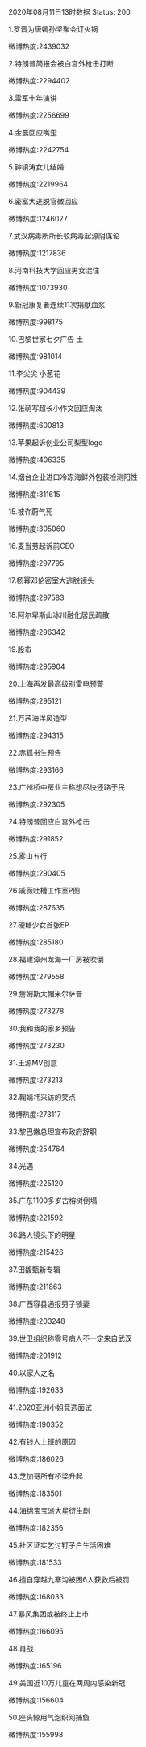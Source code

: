 2020年08月11日13时数据
Status: 200

1.罗晋为唐嫣孙坚聚会订火锅

微博热度:2439032

2.特朗普简报会被白宫外枪击打断

微博热度:2294402

3.雷军十年演讲

微博热度:2256699

4.金晨回应嘴歪

微博热度:2242754

5.钟镇涛女儿结婚

微博热度:2219964

6.密室大逃脱官微回应

微博热度:1246027

7.武汉病毒所所长驳病毒起源阴谋论

微博热度:1217836

8.河南科技大学回应男女混住

微博热度:1073930

9.新冠康复者连续11次捐献血浆

微博热度:998175

10.巴黎世家七夕广告 土

微博热度:981014

11.李尖尖 小葱花

微博热度:904439

12.张萌写超长小作文回应淘汰

微博热度:600813

13.苹果起诉创业公司梨型logo

微博热度:406335

14.烟台企业进口冷冻海鲜外包装检测阳性

微博热度:311615

15.被许蔚气死

微博热度:305060

16.麦当劳起诉前CEO

微博热度:297795

17.杨幂邓伦密室大逃脱镜头

微博热度:297583

18.阿尔卑斯山冰川融化居民疏散

微博热度:296342

19.股市

微博热度:295904

20.上海再发最高级别雷电预警

微博热度:295121

21.万茜海洋风造型

微博热度:294315

22.赤狐书生预告

微博热度:293166

23.广州桥中房业主称想尽快还路于民

微博热度:292305

24.特朗普回应白宫外枪击

微博热度:291852

25.雾山五行

微博热度:290405

26.戚薇吐槽工作室P图

微博热度:287635

27.硬糖少女首张EP

微博热度:285180

28.福建漳州龙海一厂房被吹倒

微博热度:279558

29.詹姆斯大帽米尔萨普

微博热度:273278

30.我和我的家乡预告

微博热度:273230

31.王源MV创意

微博热度:273213

32.鞠婧祎采访的笑点

微博热度:273117

33.黎巴嫩总理宣布政府辞职

微博热度:254764

34.光遇

微博热度:225120

35.广东1100多岁古榕树倒塌

微博热度:221592

36.路人镜头下的明星

微博热度:215426

37.田馥甄新专辑

微博热度:211863

38.广西容县通报男子锁妻

微博热度:203248

39.世卫组织称零号病人不一定来自武汉

微博热度:201912

40.以家人之名

微博热度:192633

41.2020亚洲小姐竞选面试

微博热度:190352

42.有钱人上班的原因

微博热度:186026

43.芝加哥所有桥梁升起

微博热度:183501

44.海绵宝宝派大星衍生剧

微博热度:182356

45.社区证实乞讨钉子户生活困难

微博热度:181533

46.擅自穿越九寨沟被困6人获救后被罚

微博热度:168033

47.暴风集团或被终止上市

微博热度:166095

48.肖战

微博热度:165196

49.美国近10万儿童在两周内感染新冠

微博热度:156604

50.座头鲸用气泡织网捕鱼

微博热度:155998

